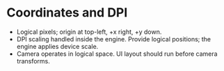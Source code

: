 # Coordinates and DPI

- Logical pixels; origin at top-left, +x right, +y down.
- DPI scaling handled inside the engine. Provide logical positions; the engine applies device scale.
- Camera operates in logical space. UI layout should run before camera transforms.
